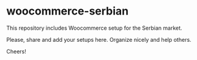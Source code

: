 # woocommerce-serbian
This repository includes Woocommerce setup for the Serbian market.

Please, share and add your setups here. Organize nicely and help others.

Cheers!
